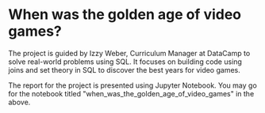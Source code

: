 # When was the golden age of video games?
The project is guided by Izzy Weber, Curriculum Manager at DataCamp to solve real-world problems using SQL. It focuses on building code using joins and set theory in SQL to discover the best years for video games.

The report for the project is presented using Jupyter Notebook. You may go for the notebook titled "when_was_the_golden_age_of_video_games" in the above. 
